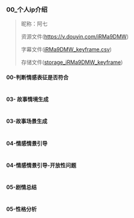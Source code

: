  

### 00_个人ip介绍
> 昵称：阿七
> 
> 资源文件(https://v.douyin.com/iRMa9DMW)
> 
> 字幕文件([iRMa9DMW_keyframe.csv](..%2F..%2Fsrc%2Fdocs%2Fcsv%2FiRMa9DMW_keyframe.csv))
>
> 存储文件([storage_iRMa9DMW_keyframe](..%2F..%2Fsrc%2Fdocs%2Fextract_storage%2F%E9%98%BF%E4%B8%83%2Fstorage_iRMa9DMW_keyframe)) 

#### 00-判断情感表征是否符合
```text
```

#### 03- 故事情境生成
```text
```

#### 03-故事场景生成
```text
```

#### 04-情感情景引导
```text

```

#### 04-情感情景引导-开放性问题
```text
```


#### 05-剧情总结
```text
```

#### 05-性格分析
```text
```

```text

```
